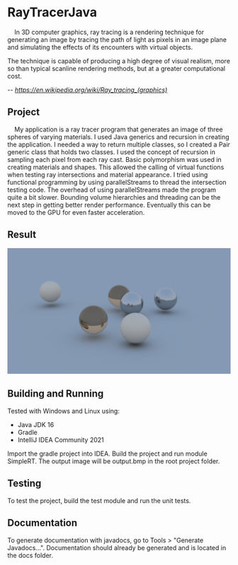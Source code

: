# RayTracerJava

&nbsp;&nbsp;&nbsp;&nbsp;In 3D computer graphics, ray tracing is a rendering technique for generating an image by tracing the path of light as pixels in an image plane and simulating the effects of its encounters with virtual objects.

The technique is capable of producing a high degree of visual realism, more so than typical scanline rendering methods, but at a greater computational cost.

-- <cite>https://en.wikipedia.org/wiki/Ray_tracing_(graphics)

## Project 
&nbsp;&nbsp;&nbsp;&nbsp;My application is a ray tracer program that generates an image of three spheres of varying materials. I used Java generics and recursion in creating the application. 
I needed a way to return multiple classes, so I created a Pair generic class that holds two classes. I used the concept of recursion in sampling each pixel from each ray cast. 
Basic polymorphism was used in creating materials and shapes. This allowed the calling of virtual functions when testing ray intersections and material appearance.
I tried using functional programming by using parallelStreams to thread the intersection testing code. The overhead of using parallelStreams made the program quite a bit slower.
Bounding volume hierarchies and threading can be the next step in getting better render performance. Eventually this can be moved to the GPU for even faster acceleration.

## Result
   ![Ray Traced Image](output.bmp)

## Building and Running

Tested with Windows and Linux using:

- Java JDK 16
- Gradle
- IntelliJ IDEA Community 2021

Import the gradle project into IDEA. Build the project and run module SimpleRT. The output image will be output.bmp in the root project folder.

## Testing

To test the project, build the test module and run the unit tests.

## Documentation
To generate documentation with javadocs, go to Tools > "Generate Javadocs...". Documentation should already be generated and is located in the docs folder.